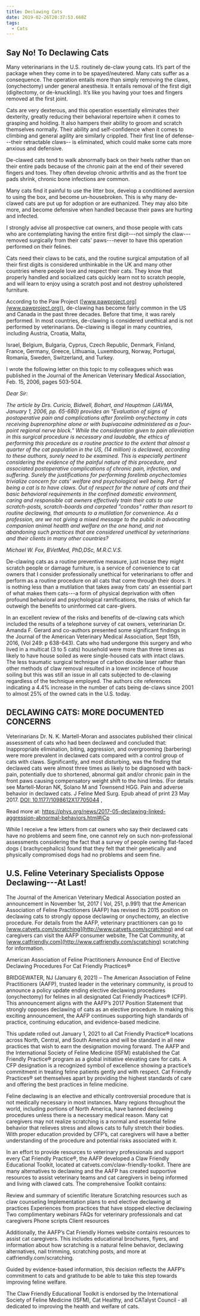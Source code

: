 ```yaml
---
title: Declawing Cats
date: 2019-02-26T20:37:53.668Z
tags:
  - Cats
---
```

## Say No! To Declawing Cats

Many veterinarians in the U.S. routinely de-claw young cats. It’s part of the package when they come in to be spayed/neutered. Many cats suffer as a consequence. The operation entails more than simply removing the claws, (onychectomy) under general anesthesia. It entails removal of the first digit (digitectomy, or de-knuckling). It’s like you having your toes and fingers removed at the first joint.

Cats are very dexterous, and this operation essentially eliminates their dexterity, greatly reducing their behavioral repertoire when it comes to grasping and holding. It also hampers their ability to groom and scratch themselves normally. Their ability and self-confidence when it comes to climbing and general agility are similarly crippled. Their first line of defense---their retractable claws-- is eliminated, which could make some cats more anxious and defensive.

De-clawed cats tend to walk abnormally back on their heels rather than on their entire pads because of the chronic pain at the end of their severed fingers and toes. They often develop chronic arthritis and as the front toe pads shrink, chronic bone infections are common.

Many cats find it painful to use the litter box, develop a conditioned aversion to using the box, and become un-housebroken. This is why many de-clawed cats are put up for adoption or are euthanized. They may also bite more, and become defensive when handled because their paws are hurting and infected.

I strongly advise all prospective cat owners, and those people with cats who are contemplating having the entire first digit---not simply the claw---removed surgically from their cats' paws---never to have this operation performed on their felines.

Cats need their claws to be cats, and the routine surgical amputation of all their first digits is considered unthinkable in the UK and many other countries where people love and respect their cats. They know that properly handled and socialized cats quickly learn not to scratch people, and will learn to enjoy using a scratch post and not destroy upholstered furniture.

According to the Paw Project ([www.pawproject.org](www.pawproject.org)), de-clawing has become fairly common in the US and Canada in the past three decades. Before that time, it was rarely performed. In most countries, de-clawing is considered unethical and is not performed by veterinarians. De-clawing is illegal in many countries, including Austria, Croatia, Malta,

Israel, Belgium, Bulgaria, Cyprus, Czech Republic, Denmark, Finland, France, Germany, Greece, Lithuania, Luxembourg, Norway, Portugal, Romania, Sweden, Switzerland, and Turkey.

I wrote the following letter on this topic to my colleagues which was published in the Journal of the American Veterinary Medical Association, Feb. 15, 2006, pages 503-504.

_Dear Sir:_

_The article by Drs. Curicio, Bidwell, Bohart, and Hauptman (JAVMA, January 1, 2006, pp. 65-680) provides an "Evaluation of signs of postoperative pain and complications after forelimb onychectomy in cats receiving buprenorphine alone or with bupivacaine administered as a four-point regional nerve block." While the consideration given to pain alleviation in this surgical procedure is necessary and laudable, the ethics of performing this procedure as a routine practice to the extent that almost a quarter of the cat population in the US, (14 million) is declawed, according to these authors, surely need to be examined. This is especially pertinent considering the evidence of the painful nature of this procedure, and associated postoperative complications of chronic pain, infection, and suffering. Surely the justifications for performing forelimb onychectomies trivialize concern for cats' welfare and psychological well being. Part of being a cat is to have claws. Out of respect for the nature of cats and their basic behavioral requirements in the confined domestic environment, caring and responsible cat owners effectively train their cats to use scratch-posts, scratch-boards and carpeted "condos" rather than resort to routine declawing, that amounts to a mutilation for convenience. As a profession, are we not giving a mixed message to the public in advocating companion animal health and welfare on the one hand, and not abandoning such practices that are considered unethical by veterinarians and their clients in many other countries?_

_Michael W. Fox, BVetMed, PhD,DSc, M.R.C.V.S._

De-clawing cats as a routine preventive measure, just incase they might scratch people or damage furniture, is a service of convenience to cat owners that I consider professionally unethical for veterinarians to offer and perform as a routine procedure on all cats that come through their doors. It is nothing less than a mutilation that takes away from cats’ an essential part of what makes them cats---a form of physical deprivation with often profound behavioral and psychological ramifications, the risks of which far outweigh the benefits to uninformed cat care-givers.

In an excellent review of the risks and benefits of de-clawing cats which included the results of a telephone survey of cat owners, veterinarian Dr. Amanda F. Gerard and co-authors presented some significant findings in the Journal of the American Veterinary Medical Association, Sept 15th, 2016, (Vol 249: p 638-643). Cats who had undergone this surgery and who lived in a multicat (3 to 5 cats) household were more than three times as likely to have house soiled as were single-housed cats with intact claws. The less traumatic surgical technique of carbon dioxide laser rather than other methods of claw removal resulted in a lower incidence of house soiling but this was still an issue in all cats subjected to de-clawing regardless of the technique employed. The authors cite references indicating a 4.4% increase in the number of cats being de-claws since 2001 to almost 25% of the owned cats in the U.S. today.

## DECLAWING CATS: MORE DOCUMENTED CONCERNS

Veterinarians Dr. N. K. Martell-Moran and associates published their clinical assessment of cats who had been declawed and concluded that: Inappropriate elimination, biting, aggression, and overgrooming (barbering) were more prevalent in declawed cats compared with a control group of cats with claws. Significantly, and most disturbing, was the finding that declawed cats were almost three times as likely to be diagnosed with back-pain, potentially due to shortened, abnormal gait and/or chronic pain in the front paws causing compensatory weight shift to the hind limbs. (For details see Martell-Moran NK, Solano M and Townsend HGG. Pain and adverse behavior in declawed cats. J Feline Med Surg. Epub ahead of print 23 May 2017. [DOI: 10.1177/1098612X17705044](http://dx.doi.org/10.1177/1098612X17705044) ,

Read more at: <https://phys.org/news/2017-05-declawing-linked-aggression-abnormal-behaviors.html#jCp>

While I receive a few letters from cat owners who say their declawed cats have no problems and seem fine, one cannot rely on such non-professional assessments considering the fact that a survey of people owning flat-faced dogs ( brachycephalics) found that they felt that their genetically and physically compromised dogs had no problems and seem fine.

## U.S. Feline Veterinary Specialists Oppose Declawing---At Last!

The Journal of the American Veterinary Medical Association posted an announcement in November 1st, 2017 ( Vol, 251, p.991) that the American Association of Feline Practitioners (AAFP) has revised its 2015 position on declawing cats to strongly oppose declawing or onychectomy, an elective procedure. For details from the AAFP, veterinary practitioners can go to [www.catvets.com/scratching](http://www.catvets.com/scratching) and cat caregivers can visit the AAFP consumer website, The Cat Community, at [www.catfriendly.com](http://www.catfriendly.com/scratching) scratching for information.

American Association of Feline Practitioners Announce End of Elective Declawing Procedures
 For Cat Friendly Practices®

 

BRIDGEWATER, NJ (January 6, 2021) – The American Association of Feline Practitioners (AAFP), trusted leader in the veterinary community, is proud to announce a policy update ending elective declawing procedures (onychectomy) for felines in all designated Cat Friendly Practices® (CFP). This announcement aligns with the AAFP’s 2017 Position Statement that strongly opposes declawing of cats as an elective procedure. In making this exciting announcement, the AAFP continues supporting high standards of practice, continuing education, and evidence-based medicine.

 

This update rolled out January 1, 2021 to all Cat Friendly Practice® locations across North, Central, and South America and will be standard in all new practices that wish to earn the designation moving forward. The AAFP and the International Society of Feline Medicine (ISFM) established the Cat Friendly Practice® program as a global initiative elevating care for cats. A CFP designation is a recognized symbol of excellence showing a practice’s commitment in treating feline patients gently and with respect. Cat Friendly Practices® set themselves apart by providing the highest standards of care and offering the best practices in feline medicine.

 

Feline declawing is an elective and ethically controversial procedure that is not medically necessary in most instances. Many regions throughout the world, including portions of North America, have banned declawing procedures unless there is a necessary medical reason. Many cat caregivers may not realize scratching is a normal and essential feline behavior that relieves stress and allows cats to fully stretch their bodies. With proper education provided by CFP’s, cat caregivers will have a better understanding of the procedure and potential risks associated with it.   

 

In an effort to provide resources to veterinary professionals and support every Cat Friendly Practice®, the AAFP developed a Claw Friendly Educational Toolkit, located at catvets.com/claw-friendly-toolkit.   There are many alternatives to declawing and the AAFP has created supportive resources to assist veterinary teams and cat caregivers in being informed and living with clawed cats. The comprehensive Toolkit contains:

Review and summary of scientific literature
Scratching resources such as claw counseling
Implementation plans to end elective declawing at practices
Experiences from practices that have stopped elective declawing
Two complimentary webinars
FAQs for veterinary professionals and cat caregivers
Phone scripts
Client resources
 

Additionally, the AAFP’s Cat Friendly Homes website contains resources to assist cat caregivers. This includes educational brochures, flyers, and information about how scratching is a natural feline behavior, declawing alternatives, nail trimming, scratching posts, and more at catfriendly.com/scratching.

 

Guided by evidence-based information, this decision reflects the AAFP’s commitment to cats and gratitude to be able to take this step towards improving feline welfare.

 

The Claw Friendly Educational Toolkit is endorsed by the International Society of Feline Medicine (ISFM), Cat Healthy, and CATalyst Council - all dedicated to improving the health and welfare of cats.

 

###

